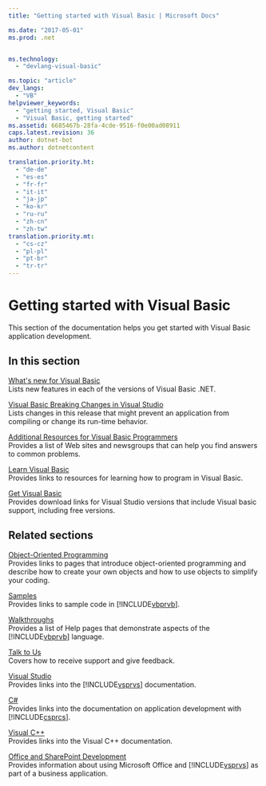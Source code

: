 ```yaml
---
title: "Getting started with Visual Basic | Microsoft Docs"

ms.date: "2017-05-01"
ms.prod: .net


ms.technology: 
  - "devlang-visual-basic"

ms.topic: "article"
dev_langs: 
  - "VB"
helpviewer_keywords: 
  - "getting started, Visual Basic"
  - "Visual Basic, getting started"
ms.assetid: 6685467b-28fa-4cde-9516-f0e00ad08911
caps.latest.revision: 36
author: dotnet-bot
ms.author: dotnetcontent

translation.priority.ht: 
  - "de-de"
  - "es-es"
  - "fr-fr"
  - "it-it"
  - "ja-jp"
  - "ko-kr"
  - "ru-ru"
  - "zh-cn"
  - "zh-tw"
translation.priority.mt: 
  - "cs-cz"
  - "pl-pl"
  - "pt-br"
  - "tr-tr"
---
```

# Getting started with Visual Basic
This section of the documentation helps you get started with Visual Basic application development.  
  
## In this section  

[What's new for Visual Basic](whats-new.md)   
Lists new features in each of the versions of Visual Basic .NET.

[Visual Basic Breaking Changes in Visual Studio](breaking-changes-in-visual-studio.md)  
 Lists changes in this   release that might prevent an application from compiling or change its run-time behavior.  
  
 [Additional Resources for Visual Basic Programmers](../../visual-basic/getting-started/additional-resources.md)  
 Provides a list of Web sites and newsgroups that can help you find answers to common problems.  
  
 [Learn Visual Basic](http://msdn.microsoft.com/vstudio/hh388573.aspx)  
 Provides links to resources for learning how to program in Visual Basic.  
  
 [Get Visual Basic](https://www.visualstudio.com/downloads/)  
 Provides download links for Visual Studio versions that include Visual basic support, including free versions.  
  
## Related sections  
 [Object-Oriented Programming](../programming-guide/concepts/object-oriented-programming.md)  
 Provides links to pages that introduce object-oriented programming and describe how to create your own objects and how to use objects to simplify your coding.  
  
 [Samples](../../visual-basic/sample-applications.md)  
 Provides links to sample code in [!INCLUDE[vbprvb](~/includes/vbprvb-md.md)].  
  
 [Walkthroughs](../../visual-basic/walkthroughs.md)  
 Provides a list of Help pages that demonstrate aspects of the [!INCLUDE[vbprvb](~/includes/vbprvb-md.md)] language.  
  
 [Talk to Us](/visualstudio/ide/talk-to-us)  
 Covers how to receive support and give feedback.  
  
 [Visual Studio](/visualstudio/)  
 Provides links into the [!INCLUDE[vsprvs](~/includes/vsprvs-md.md)] documentation.  
  
 [C#](../../csharp/csharp.md)  
 Provides links into the documentation on application development with [!INCLUDE[csprcs](~/includes/csprcs-md.md)].  
  
 [Visual C++](/cpp/)  
 Provides links into the Visual C++ documentation.  
  
 [Office and SharePoint Development](https://msdn.microsoft.com/library/d2tx7z6d)  
 Provides information about using Microsoft Office and [!INCLUDE[vsprvs](~/includes/vsprvs-md.md)] as part of a business application.